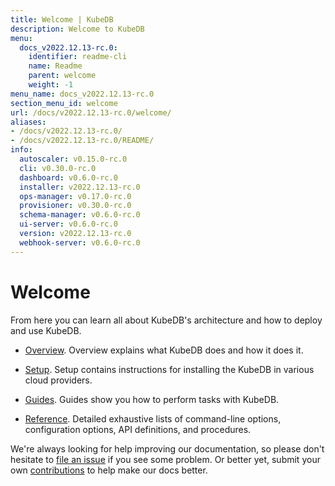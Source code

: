```yaml
---
title: Welcome | KubeDB
description: Welcome to KubeDB
menu:
  docs_v2022.12.13-rc.0:
    identifier: readme-cli
    name: Readme
    parent: welcome
    weight: -1
menu_name: docs_v2022.12.13-rc.0
section_menu_id: welcome
url: /docs/v2022.12.13-rc.0/welcome/
aliases:
- /docs/v2022.12.13-rc.0/
- /docs/v2022.12.13-rc.0/README/
info:
  autoscaler: v0.15.0-rc.0
  cli: v0.30.0-rc.0
  dashboard: v0.6.0-rc.0
  installer: v2022.12.13-rc.0
  ops-manager: v0.17.0-rc.0
  provisioner: v0.30.0-rc.0
  schema-manager: v0.6.0-rc.0
  ui-server: v0.6.0-rc.0
  version: v2022.12.13-rc.0
  webhook-server: v0.6.0-rc.0
---
```


# Welcome

From here you can learn all about KubeDB's architecture and how to deploy and use KubeDB.

- [Overview](/docs/v2022.12.13-rc.0/overview/). Overview explains what KubeDB does and how it does it.

- [Setup](/docs/v2022.12.13-rc.0/setup/). Setup contains instructions for installing the KubeDB in various cloud providers.

- [Guides](/docs/v2022.12.13-rc.0/guides/). Guides show you how to perform tasks with KubeDB.

- [Reference](/docs/v2022.12.13-rc.0/reference/). Detailed exhaustive lists of command-line options, configuration options, API definitions, and procedures.

We're always looking for help improving our documentation, so please don't hesitate to [file an issue](https://github.com/kubedb/project/issues/new) if you see some problem. Or better yet, submit your own [contributions](/docs/v2022.12.13-rc.0/CONTRIBUTING) to help make our docs better.
